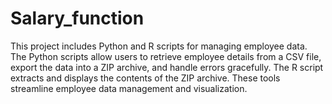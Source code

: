 # Salary_function
This project includes Python and R scripts for managing employee data. The Python scripts allow users to retrieve employee details from a CSV file, export the data into a ZIP archive, and handle errors gracefully. The R script extracts and displays the contents of the ZIP archive. These tools streamline employee data management and visualization.
